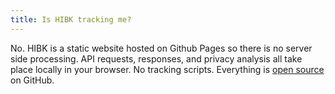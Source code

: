 ```yaml
---
title: Is HIBK tracking me?
---
```


No. HIBK is a static website hosted on Github Pages so there is no server side processing. API requests, responses, and privacy analysis all take place locally in your browser. No tracking scripts. Everything is [open source](https://github.com/satoshua/haveibeenknown) on GitHub.
